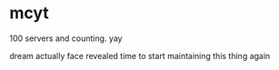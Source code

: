 # mcyt
100 servers and counting. yay

dream actually face revealed time to start maintaining this thing again